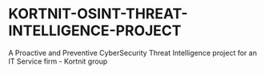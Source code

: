 # KORTNIT-OSINT-THREAT-INTELLIGENCE-PROJECT
A Proactive and Preventive CyberSecurity Threat Intelligence project for an IT Service firm - Kortnit group
